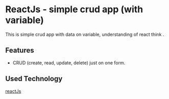 # ReactJs - simple crud app (with variable)
This is simple crud app with data on variable, understanding of react think . <br>

## Features
* CRUD (create, read, update, delete) just on one form.

## Used Technology
[reactJs](https://reactjs.org/) 

